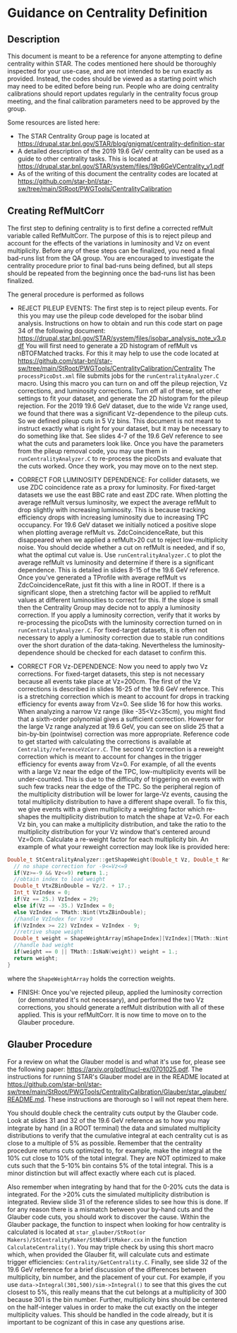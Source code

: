 # Guidance on Centrality Definition
## Description
This document is meant to be a reference for anyone attempting to define centrality within STAR. The codes mentioned here should be thoroughly inspected for your use-case, and are not intended to be run exactly as provided. Instead, the codes should be viewed as a starting point which may need to be edited before being run. People who are doing centrality calibrations should report updates regularly in the centrality focus group meeting, and the final calibration parameters need to be approved by the group.

Some resources are listed here:
- The STAR Centrality Group page is located at https://drupal.star.bnl.gov/STAR/blog/gnigmat/centrality-definition-star
- A detailed description of the 2019 19.6 GeV centrality can be used as a guide to other centrality tasks. This is located at https://drupal.star.bnl.gov/STAR/system/files/19p6GeVCentrality_v1.pdf
- As of the writing of this document the centrality codes are located at https://github.com/star-bnl/star-sw/tree/main/StRoot/PWGTools/CentralityCalibration






## Creating RefMultCorr
The first step to defining centrality is to first define a corrected refMult variable called RefMultCorr. The purpose of this is to reject pileup and account for the effects of the variations in luminosity and Vz on event multiplicity. Before any of these steps can be finalized, you need a final bad-runs list from the QA group. You are encouraged to investigate the centrality procedure prior to final bad-runs being defined, but all steps should be repeated from the beginning once the bad-runs list has been finalized.

The general procedure is performed as follows

- REJECT PILEUP EVENTS: The first step is to reject pileup events. For this you may use the pileup code developed for the isobar blind analysis. Instructions on how to obtain and run this code start on page 34 of the following document: https://drupal.star.bnl.gov/STAR/system/files/isobar_analysis_note_v3.pdf You will first need to generate a 2D histogram of refMult vs nBTOFMatched tracks. For this it may help to use the code located at https://github.com/star-bnl/star-sw/tree/main/StRoot/PWGTools/CentralityCalibration/Centrality
The `processPicoDst.xml` file submits jobs for the `runCentralityAnalyzer.C` macro. Using this macro you can turn on and off the pileup rejection, Vz corrections, and luminosity corrections. Turn off all of these, set other settings to fit your dataset, and generate the 2D histogram for the pileup rejection. For the 2019 19.6 GeV dataset, due to the wide Vz range used, we found that there was a significant Vz-dependence to the pileup cuts. So we defined pileup cuts in 5 Vz bins. This document is not meant to instruct exactly what is right for your dataset, but it may be necessary to do something like that. See slides 4-7 of the 19.6 GeV reference to see what the cuts and parameters look like. Once you have the parameters from the pileup removal code, you may use them in `runCentralityAnalyzer.C` to re-process the picoDsts and evaluate that the cuts worked. Once they work, you may move on to the next step.

- CORRECT FOR LUMINOSITY DEPENDENCE: For collider datasets, we use ZDC coincidence rate as a proxy for luminosity. For fixed-target datasets we use the east BBC rate and east ZDC rate. When plotting the average refMult versus luminosity, we expect the average refMult to drop slightly with increasing luminosity. This is because tracking efficiency drops with increasing luminosity due to increasing TPC occupancy. For 19.6 GeV dataset we initially noticed a positive slope when plotting average refMult vs. ZdcCoincidenceRate, but this disappeared when we applied a refMult>20 cut to reject low-multiplicity noise. You should decide whether a cut on refMult is needed, and if so, what the optimal cut value is. Use `runCentralityAnalyzer.C` to plot the average refMult vs luminosity and determine if there is a significant dependence. This is detailed in slides 8-15 of the 19.6 GeV reference. Once you've generated a TProfile with average refMult vs ZdcCoincidenceRate, just fit this with a line in ROOT. If there is a significant slope, then a stretching factor will be applied to refMult values at different luminosities to correct for this. If the slope is small then the Centrality Group may decide not to apply a luminosity correction. If you apply a luminosity correction, verify that it works by re-processing the picoDsts with the luminosity correction turned on in `runCentralityAnalyzer.C`. For fixed-target datasets, it is often not necessary to apply a luminosity correction due to stable run conditions over the short duration of the data-taking. Nevertheless the luminosity-dependence should be checked for each dataset to confirm this.

- CORRECT FOR Vz-DEPENDENCE: Now you need to apply two Vz corrections. For fixed-target datasets, this step is not necessary because all events take place at Vz=200cm. The first of the Vz corrections is described in slides 16-25 of the 19.6 GeV reference. This is a stretching correction which is meant to account for drops in tracking efficiency for events away from Vz=0. See slide 16 for how this works. When analyzing a narrow Vz range (like -35<Vz<35cm), you might find that a sixth-order polynomial gives a sufficient correction. However for the large Vz range analyzed at 19.6 GeV, you can see on slide 25 that a bin-by-bin (pointwise) correction was more appropriate. Reference code to get started with calculating the corrections is available at `Centrality/referenceVzCorr.C`.
The second Vz correction is a reweight correction which is meant to account for changes in the trigger efficiency for events away from Vz=0. For example, of all the events with a large Vz near the edge of the TPC, low-multiplicity events will be under-counted. This is due to the difficulty of triggering on events with such few tracks near the edge of the TPC. So the peripheral region of the multiplicity distribution will be lower for large-Vz events, causing the total multiplicity distribution to have a different shape overall. To fix this, we give events with a given multiplicity a weighting factor which re-shapes the multiplicity distribution to match the shape at Vz=0. For each Vz bin, you can make a multiplicity distribution, and take the ratio to the multiplicity distribution for your Vz window that's centered around Vz=0cm. Calculate a re-weight factor for each multiplicity bin. An example of what your reweight correction may look like is provided here:
```C++
Double_t StCentralityAnalyzer::getShapeWeight(Double_t Vz, Double_t RefMult){
  // no shape correction for -9<=Vz<=9 
  if(Vz>=-9 && Vz<=9) return 1.;  
  //obtain index to load weight
  Double_t VtxZBinDouble = Vz/2. + 17.;
  Int_t VzIndex = 0;
  if(Vz == 25.) VzIndex = 29;
  else if(Vz == -35.) VzIndex = 0;
  else VzIndex = TMath::Nint(VtxZBinDouble);
  //handle VzIndex for Vz>9
  if(VzIndex >= 22) VzIndex = VzIndex - 9;
  //retrive shape weight 
  Double_t weight = ShapeWeightArray[mShapeIndex][VzIndex][TMath::Nint(RefMult)];
  //handle bad weight
  if(weight == 0 || TMath::IsNaN(weight)) weight = 1.;
  return weight;
}
```
where the `ShapeWeightArray` holds the correction weights.
- FINISH: Once you've rejected pileup, applied the luminosity correction (or demonstrated it's not necessary), and performed the two Vz corrections, you should generate a refMult distribution with all of these applied. This is your refMultCorr. It is now time to move on to the Glauber procedure.




## Glauber Procedure
For a review on what the Glauber model is and what it's use for, please see the following paper: https://arxiv.org/pdf/nucl-ex/0701025.pdf.
The instructions for running STAR's Glauber model are in the README located at https://github.com/star-bnl/star-sw/tree/main/StRoot/PWGTools/CentralityCalibration/Glauber/star_glauber/README.md. These instructions are thorough so I will not repeat them here. 

You should double check the centrality cuts output by the Glauber code. Look at slides 31 and 32 of the 19.6 GeV reference as to how you may integrate by hand (in a ROOT terminal) the data and simulated multiplicity distributions to verify that the cumulative integral at each centrality cut is as close to a multiple of 5\% as possible. Remember that the centrality procedure returns cuts optimized to, for example, make the integral at the 10\% cut close to 10\% of the total integral. They are NOT optimized to make cuts such that the 5-10\% bin contains 5\% of the total integral. This is a minor distinction but will affect exactly where each cut is placed. 

Also remember when integrating by hand that for the 0-20\% cuts the data is integrated. For the >20\% cuts the simulated multiplicity distribution is integrated. Review slide 31 of the reference slides to see how this is done. If for any reason there is a mismatch between your by-hand cuts and the Glauber code cuts, you should work to discover the cause. Within the Glauber package, the function to inspect when looking for how centrality is calculated is located at `star_glauber/StRoot(or Makers)/StCentralityMaker/StNbdFitMaker.cxx` in the function `CalculateCentrality()`. You may triple check by using this short macro which, when provided the Glauber fit, will calculate cuts and estimate trigger efficiencies: `Centrality/GetCentrality.C`. Finally, see slide 32 of the 19.6 GeV reference for a brief discussion of the differences between multiplicity, bin number, and the placement of your cut. For example, if you use `data->Integral(301,500)/sim->Integral()` to see that this gives the cut closest to 5\%, this really means that the cut belongs at a multiplicity of 300 because 301 is the bin number. Further, multiplicity bins should be centered on the half-integer values in order to make the cut exactly on the integer multiplicity values. This should be handled in the code already, but it is important to be cognizant of this in case any questions arise.
